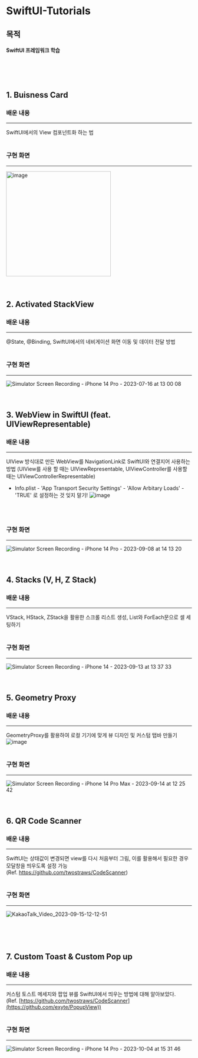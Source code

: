 # SwiftUI-Tutorials
목적
---
#### SwiftUI 프레임워크 학습
<br>
<br>
<br>

## 1. Buisness Card
### 배운 내용
---
SwiftUI에서의 View 컴포넌트화 하는 법
<br>
<br>

### 구현 화면
---
<img width="284" alt="image" src="https://github.com/samusesapple/SwiftUI-Tutorials/assets/126672733/036ddd41-3279-4746-ac20-ff2c885673db">
<br>
<br>
<br>

## 2. Activated StackView
### 배운 내용
---
@State, @Binding, SwiftUI에서의 네비게이션 화면 이동 및 데이터 전달 방법
<br>
<br>

### 구현 화면
---
![Simulator Screen Recording - iPhone 14 Pro - 2023-07-16 at 13 00 08](https://github.com/samusesapple/SwiftUI-Tutorials/assets/126672733/76d2505f-d010-44e2-8c88-9b31d8416bef)
<br>
<br>
<br>

## 3. WebView in SwiftUI (feat. UIViewRepresentable)
### 배운 내용
--- 
UIView 방식대로 만든 WebView를 NavigationLink로 SwiftUI와 연결지어 사용하는 방법 (UIView를 사용 할 때는 UIViewRepresentable, UIViewController를 사용할 때는 UIViewControllerRepresentable)
* Info.plist - 'App Transport Security Settings' - 'Allow Arbitary Loads' - 'TRUE' 로 설정하는 것 잊지 말기!
  ![image](https://github.com/samusesapple/SwiftUI-Tutorials/assets/126672733/89a0e711-88b7-43e5-ac6e-680c9a29c393)
<br>
<br>

### 구현 화면
---
![Simulator Screen Recording - iPhone 14 Pro - 2023-09-08 at 14 13 20](https://github.com/samusesapple/SwiftUI-Tutorials/assets/126672733/f453afae-e9ed-466e-bae3-703f5aba6dab)
<br>
<br>
<br>

## 4. Stacks (V, H, Z Stack)
### 배운 내용
--- 
VStack, HStack, ZStack을 활용한 스크롤 리스트 생성, List와 ForEach문으로 셀 세팅하기
<br>
<br> 

### 구현 화면
---
![Simulator Screen Recording - iPhone 14 - 2023-09-13 at 13 37 33](https://github.com/samusesapple/SwiftUI-Tutorials/assets/126672733/cb3b21bd-fd27-4778-a8a8-e7659ee0d3ed)
<br>
<br>
<br>

## 5. Geometry Proxy
### 배운 내용
--- 
GeometryProxy를 활용하여 로컬 기기에 맞게 뷰 디자인 및 커스텀 탭바 만들기
![image](https://github.com/samusesapple/SwiftUI-Tutorials/assets/126672733/544d207e-90f8-479a-b04a-3115e45e5a94)
<br>
<br> 

### 구현 화면
---
![Simulator Screen Recording - iPhone 14 Pro Max - 2023-09-14 at 12 25 42](https://github.com/samusesapple/SwiftUI-Tutorials/assets/126672733/78501a2c-96c7-487e-b831-706e6e193b5e)
<br>
<br>
<br>

## 6. QR Code Scanner
### 배운 내용
--- 
SwiftUI는 상태값이 변경되면 view를 다시 처음부터 그림, 이를 활용해서 필요한 경우 모달창을 띄우도록 설정 가능 <br>
(Ref. https://github.com/twostraws/CodeScanner)
<br>
<br> 

### 구현 화면
---
![KakaoTalk_Video_2023-09-15-12-12-51](https://github.com/samusesapple/SwiftUI-Tutorials/assets/126672733/9355381d-9104-43e0-9340-2f33f1052eaa)

<br>
<br>
<br>

## 7. Custom Toast & Custom Pop up
### 배운 내용
--- 
커스텀 토스트 메세지와 팝업 뷰를 SwiftUI에서 띄우는 방법에 대해 알아보았다. <br>
(Ref. [https://github.com/twostraws/CodeScanner](https://github.com/exyte/PopupView))
<br>
<br> 

### 구현 화면
---
![Simulator Screen Recording - iPhone 14 Pro - 2023-10-04 at 15 31 46](https://github.com/samusesapple/SwiftUI-Tutorials/assets/126672733/ffbf0744-5468-4fd3-923f-dee268bd9fb2)


